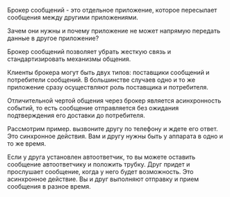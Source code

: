 Брокер сообщений - это отдельное приложение, которое пересылает сообщения между другими приложениями.

Зачем они нужны и почему приложение не может напрямую передать данные в другое приложение?

Брокер сообщений позволяет убрать жесткую связь и стандартизировать механизмы общения.

Клиенты брокера могут быть двух типов: поставщики сообщений и потребители сообщений. В большинстве случаев одно и то же приложение сразу осуществляют роль поставщика и потребителя.

Отличительной чертой общения через брокер является асинхронность событий, то есть сообщение отправляется без ожидания подтверждения его доставки до потребителя.

Рассмотрим пример. вызвоните другу по телефону и ждете его ответ. Это синхронное действия. Вам и другу нужны быть у аппарата в одно и то же время.

Если у друга установлен автоответчик, то вы можете оставить сообщение автоответчику и положить трубку. Друг придет и прослушает сообщение, когда у него будет возможность. Это асинхронное действие. Вы и друг выполняют отправку и прием сообщения в разное время.